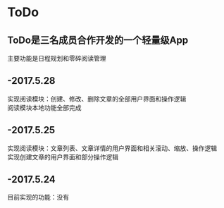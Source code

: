# ToDo
## ToDo是三名成员合作开发的一个轻量级App
  
   主要功能是日程规划和零碎阅读管理
   
## -2017.5.28 
   实现阅读模块：创建、修改、删除文章的全部用户界面和操作逻辑  
   阅读模块本地功能全部完成
## -2017.5.25
   实现阅读模块：文章列表、文章详情的用户界面和相关滚动、缩放、操作逻辑  
   实现创建文章的用户界面和部分操作逻辑
## -2017.5.24
   目前实现的功能：没有


